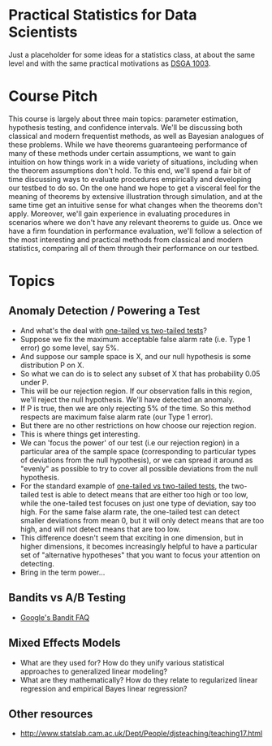 # Practical Statistics for Data Scientists
Just a placeholder for some ideas for a statistics class, at about the same level and with the same practical motivations as [DSGA 1003](https://github.com/davidrosenberg/mlcourse).

# Course Pitch
This course is largely about three main topics: parameter estimation, hypothesis testing, and confidence intervals.  We'll be discussing both classical and modern frequentist methods, as well as Bayesian analogues of these problems.  While we have theorems guaranteeing performance of many of these methods under certain assumptions, we want to gain intuition on how things work in a wide variety of situations, including when the theorem assumptions don't hold.  To this end, we'll spend a fair bit of time discussing ways to evaluate procedures empirically and developing our testbed to do so.  On the one hand we hope to get a visceral feel for the meaning of theorems by extensive illustration through simulation, and at the same time get an intuitive sense for what changes when the theorems don't apply.  Moreover, we'll gain experience in evaluating procedures in scenarios where we don't have any relevant theorems to guide us.  Once we have a firm foundation in performance evaluation, we'll follow a selection of the most interesting and practical methods from classical and modern statistics, comparing all of them through their performance on our testbed. 

# Topics
## Anomaly Detection / Powering a Test
- And what's the deal with [one-tailed vs two-tailed tests](https://stats.idre.ucla.edu/other/mult-pkg/faq/general/faq-what-are-the-differences-between-one-tailed-and-two-tailed-tests/)?
- Suppose we fix the maximum acceptable false alarm rate (i.e. Type 1 error) go some level, say 5%.
- And suppose our sample space is X, and our null hypothesis is some distribution P on X.
- So what we can do is to select any subset of X that has probability 0.05 under P.
- This will be our rejection region. If our observation falls in this region,
  we'll reject the null hypothesis. We'll have detected an anomaly.
- If P is true, then we are only rejecting 5% of the time.  So this method respects are maximum false alarm rate (our Type 1 error).
- But there are no other restrictions on how choose our rejection region.
- This is where things get interesting.
- We can 'focus the power' of our test (i.e our rejection region) in a particular area of the sample space (corresponding to particular types of deviations from the null hypothesis), or we can spread it around as "evenly" as possible to try to cover all possible deviations from the null hypothesis.
- For the standard example of [one-tailed vs two-tailed tests](https://stats.idre.ucla.edu/other/mult-pkg/faq/general/faq-what-are-the-differences-between-one-tailed-and-two-tailed-tests/), the two-tailed test is able to detect means that are either too high or too low, while the one-tailed test focuses on just one type of deviation, say too high.  For the same false alarm rate, the one-tailed test can detect smaller deviations from mean 0, but it will only detect means that are too high, and will not detect means that are too low.
- This difference doesn't seem that exciting in one dimension, but in higher dimensions, it becomes increasingly helpful to have a particular set of "alternative hypotheses" that you want to focus your attention on detecting.  
- Bring in the term power...

## Bandits vs A/B Testing
- [Google's Bandit FAQ](https://support.google.com/analytics/answer/2847021?hl=en&ref_topic=2844866)

## Mixed Effects Models
- What are they used for?  How do they unify various statistical approaches to generalized linear modeling?
- What are they mathematically?  How do they relate to regularized linear regression and empirical Bayes linear regression?

## Other resources
- http://www.statslab.cam.ac.uk/Dept/People/djsteaching/teaching17.html
